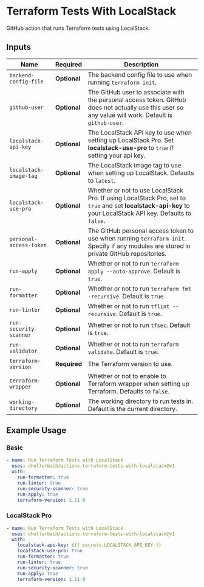 # Terraform Tests With LocalStack

GitHub action that runs Terraform tests using LocalStack.

## Inputs

| Name                    | Required     | Description                                                                                                                                                  |
| ----------------------- | ------------ | ------------------------------------------------------------------------------------------------------------------------------------------------------------ |
| `backend-config-file`   | **Optional** | The backend config file to use when running `terraform init`.                                                                                                |
| `github-user`           | **Optional** | The GitHub user to associate with the personal access token. GitHub does not actually use this user so any value will work. Default is `github-user`.        |
| `localstack-api-key`    | **Optional** | The LocalStack API key to use when setting up LocalStack Pro. Set **localstack-use-pro** to `true` if setting your api key.                                  |
| `localstack-image-tag`  | **Optional** | The LocalStack image tag to use when setting up LocalStack. Defaults to `latest`.                                                                            |
| `localstack-use-pro`    | **Optional** | Whether or not to use LocalStack Pro. If using LocalStack Pro, set to `true` and set **localstack-api-key** to your LocalStack API key. Defaults to `false`. |
| `personal-access-token` | **Optional** | The GitHub personal access token to use when running `terraform init`. Specify if any modules are stored in private GitHub repositories.                     |
| `run-apply`             | **Optional** | Whether or not to run `terraform apply --auto-approve`. Default is `true`.                                                                                     |
| `run-formatter`         | **Optional** | Whether or not to run `terraform fmt -recursive`. Default is `true`.                                                                                           |
| `run-linter`            | **Optional** | Whether or not to run `tflint --recursive`. Default is `true`.                                                                                                 |
| `run-security-scanner`  | **Optional** | Whether or not to run `tfsec`. Default is `true`.                                                                                                              |
| `run-validator`         | **Optional** | Whether or not to run `terraform validate`. Default is `true`.                                                                                                 |
| `terraform-version`     | **Required** | The Terraform version to use.                                                                                                                                |
| `terraform-wrapper`     | **Optional** | Whether or not to enable to Terraform wrapper when setting up Terraform. Defaults to `false`.                                                                |
| `working-directory`     | **Optional** | The working directory to run tests in. Default is the current directory.                                                                                     |

## Example Usage

### Basic

```yaml
- name: Run Terraform Tests with LocalStack
  uses: dhollerbach/actions.terraform-tests-with-localstack@v1
  with:
    run-formatter: true
    run-linter: true
    run-security-scanner: true
    run-apply: true
    terraform-version: 1.11.0
```

### LocalStack Pro

```yaml
- name: Run Terraform Tests with LocalStack
  uses: dhollerbach/actions.terraform-tests-with-localstack@v1
  with:
    localstack-api-key: ${{ secrets.LOCALSTACK_API_KEY }}
    localstack-use-pro: true
    run-formatter: true
    run-linter: true
    run-security-scanner: true
    run-apply: true
    terraform-version: 1.11.0
```
